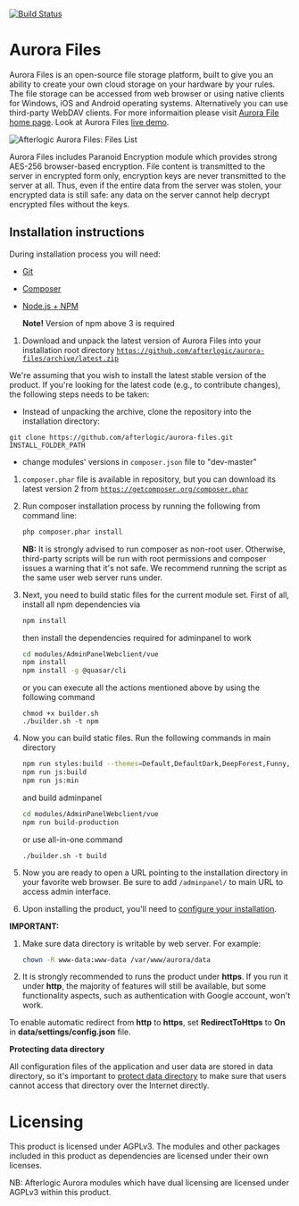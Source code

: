 [![Build Status](https://travis-ci.org/afterlogic/aurora-files.svg?branch=master)](https://travis-ci.org/afterlogic/aurora-files)

# Aurora Files

Aurora Files is an open-source file storage platform, built to give you an ability to create your own cloud storage on your hardware by your rules. The file storage can be accessed from web browser or using native clients for Windows, iOS and Android operating systems. Alternatively you can use third-party WebDAV clients. For more informaition please visit [Aurora File home page](https://afterlogic.org/aurora-files).
Look at Aurora Files [live demo](https://aurora-files.afterlogic.com/).

![Afterlogic Aurora Files: Files List](https://afterlogic.org/images/products/aurora-files/aurora-files-folder-list.png)

Aurora Files includes Paranoid Encryption module which provides strong AES-256 browser-based encryption. File content is transmitted to the server in encrypted form only, encryption keys are never transmitted to the server at all. Thus, even if the entire data from the server was stolen, your encrypted data is still safe: any data on the server cannot help decrypt encrypted files without the keys.

## Installation instructions

During installation process you will need:
* [Git](https://git-scm.com/downloads)
* [Composer](https://getcomposer.org/download/)
* [Node.js + NPM](https://nodejs.org/en/)
    
    **Note!** Version of npm above 3 is required

1. Download and unpack the latest version of Aurora Files into your installation root directory
[`https://github.com/afterlogic/aurora-files/archive/latest.zip`](https://github.com/afterlogic/aurora-files/archive/latest.zip)

We're assuming that you wish to install the latest stable version of the product. If you're looking for the latest code (e.g., to contribute changes), the following steps needs to be taken:

- Instead of unpacking the archive, clone the repository into the installation directory:
```
git clone https://github.com/afterlogic/aurora-files.git INSTALL_FOLDER_PATH
```
- change modules' versions in `composer.json` file to "dev-master"

1. `composer.phar` file is available in repository, but you can download its latest version 2 from [`https://getcomposer.org/composer.phar`](https://getcomposer.org/composer.phar)

2. Run composer installation process by running the following from command line:
    ```bash
    php composer.phar install
    ```

    **NB:** It is strongly advised to run composer as non-root user. Otherwise, third-party scripts will be run with root permissions and composer issues a warning that it's not safe. We recommend running the script as the same user web server runs under.

3. Next, you need to build static files for the current module set.
      First of all, install all npm dependencies via
      ```bash
      npm install
      ```
      then install the dependencies required for adminpanel to work 
      ```bash
      cd modules/AdminPanelWebclient/vue
      npm install
      npm install -g @quasar/cli
      ```
	  or you can execute all the actions mentioned above by using the following command
	  ```
	  chmod +x builder.sh
	  ./builder.sh -t npm
	  ```

4. Now you can build static files. Run the following commands in main directory
      ```bash
	  npm run styles:build --themes=Default,DefaultDark,DeepForest,Funny,Sand
      npm run js:build
	  npm run js:min
      ```
      and build adminpanel 
      ```bash
      cd modules/AdminPanelWebclient/vue
      npm run build-production
      ```
	  or use all-in-one command
	  ```
	  ./builder.sh -t build
	  ```
  
5. Now you are ready to open a URL pointing to the installation directory in your favorite web browser. Be sure to add `/adminpanel/` to main URL to access admin interface.

6. Upon installing the product, you'll need to [configure your installation](https://afterlogic.com/docs/aurora-files/configuration).


**IMPORTANT:**

1. Make sure data directory is writable by web server. For example:
    ```bash
    chown -R www-data:www-data /var/www/aurora/data
    ```

2. It is strongly recommended to runs the product under **https**. If you run it under **http**, the majority of features will still be available, but some functionality aspects, such as authentication with Google account, won't work.

To enable automatic redirect from **http** to **https**, set **RedirectToHttps** to **On** in **data/settings/config.json** file.

**Protecting data directory**

All configuration files of the application and user data are stored in data directory, so it's important to [protect data directory](https://afterlogic.com/docs/aurora-files/security/protecting-data-directory) to make sure that users cannot access that directory over the Internet directly. 

# Licensing
This product is licensed under AGPLv3. The modules and other packages included in this product as dependencies are licensed under their own licenses.

NB: Afterlogic Aurora modules which have dual licensing are licensed under AGPLv3 within this product.
